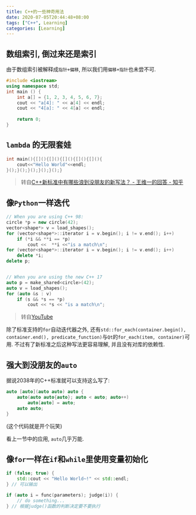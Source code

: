 ```yaml
---
title: C++的一些神奇用法
date: 2020-07-05T20:44:48+08:00
tags: ["C++", Learning]
categories: [Learning]
---
```


## 数组索引, 倒过来还是索引

由于数组索引被解释成`指针+偏移`, 所以我们用`偏移+指针`也未尝不可.

```C++
#include <iostream>
using namespace std;
int main () {
    int a[] = {1, 2, 3, 4, 5, 6, 7};
    cout << "a[4]: " << a[4] << endl;
    cout << "4[a]: " << 4[a] << endl;
    
    return 0;
}
```

## `lambda` 的无限套娃

```C++
int main(){[](){[](){[](){[](){[](){
    cout<<"Hello World"<<endl;
}();}();}();}();}();}
```

> 转自[C++新标准中有哪些浪到没朋友的新写法？ - 王维一的回答 - 知乎](https://www.zhihu.com/question/37135445/answer/71144368)

## 像`Python`一样迭代

```C++
// When you are using C++ 98:
circle *p = new circle(42);
vector<shape*> v = load_shapes();
for (vector<shape*>::iterator i = v.begin(); i != v.end(); i++)
    if (*i && **i == *p)
        cout <<  **i <<"is a match\n";
for (vector<shape*>::iterator i = v.begin(); i != v.end(); i++)
    delete *i;
delete p;


// When you are using the new C++ 17
auto p = make_shared<circle>(42);
auto v = load_shapes();
for (auto &s : v)
    if (s && *s == *p)
        cout << *s << "is a match\n";

```

> 转自[YouTube](https://youtu.be/hEx5DNLWGgA)

除了标准支持的`for`自动迭代器之外, 还有`std::for_each(container.begin(), container.end(), predicate_function)`与`Qt`的`for_each(item, container)`可用. 不过有了新标准之后这种写法更容易理解, 并且没有对库的依赖性. 

## 强大到没朋友的`auto`

据说2038年的C++标准就可以支持这么写了: 

```C++
auto [auto](auto auto) auto {
    auto(auto auto{auto}; auto < auto; auto++)
        auto[auto] = auto;
    auto auto;
}
```

(这个代码就是开个玩笑)

看上一节中的应用, `auto`几乎万能. 

## 像`for`一样在`if`和`while`里使用变量初始化

```C++
if (false; true) {
    std::cout << "Hello World~!" << std::endl;
} // 可以输出

if (auto i = func(parameters); judge(i)) {
    // do something...
} // 根据judge()函数的判断决定要不要执行
```

